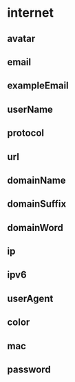 # internet

## avatar

## email

## exampleEmail

## userName

## protocol

## url

## domainName

## domainSuffix

## domainWord

## ip

## ipv6

## userAgent

## color

## mac

## password
